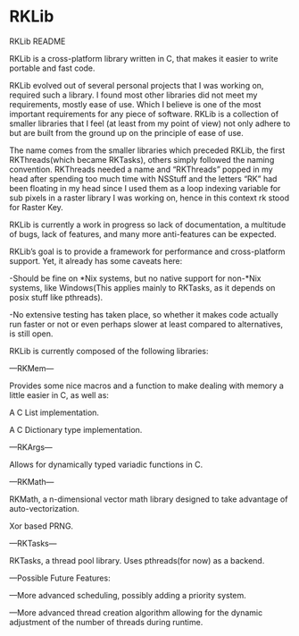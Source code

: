 RKLib
=====
RKLib README

RKLib is a cross-platform library written in C, that makes it easier to write portable and fast code.

RKLib evolved out of several personal projects that I was working on, required such a library. I found most other libraries did not meet my requirements, mostly ease of use. Which I believe is one of the most important requirements for any piece of software. RKLib is a collection of smaller libraries that I feel (at least from my point of view) not only adhere to but are built from the ground up on the principle of ease of use.

The name comes from the smaller libraries which preceded RKLib, the first RKThreads(which became RKTasks), others simply followed the naming convention. RKThreads needed a name and “RKThreads” popped  in my head after spending too much time with NSStuff and the letters “RK” had been floating in my head since I used them as a loop indexing variable for sub pixels in a raster library I was working on, hence in this context rk stood for Raster Key.

RKLib is currently a work in progress so lack of documentation, a multitude of bugs, lack of features, and many more anti-features can be expected.

RKLib’s goal is to provide a framework for performance and cross-platform support. Yet, it already has some caveats here:

-Should be fine on *Nix systems, but no native support for non-*Nix systems, like Windows(This applies mainly to RKTasks, as it depends on posix stuff like pthreads).

-No extensive testing has taken place, so whether it makes code actually run faster or not or even perhaps slower at least compared to alternatives, is still open. 

RKLib is currently composed of the following libraries:

—RKMem—

Provides some nice macros and a function to make dealing with memory a little easier in C, as well as:

A C List implementation.

A C Dictionary type implementation.

—RKArgs—

Allows for dynamically typed variadic functions in C.

—RKMath—

RKMath, a n-dimensional vector math library designed to take advantage of auto-vectorization.

Xor based PRNG.

—RKTasks—

RKTasks, a thread pool library. Uses pthreads(for now) as a backend.

—Possible Future Features:

—More advanced scheduling, possibly adding a priority system.

—More advanced thread creation algorithm allowing for the dynamic adjustment of the number of threads during runtime.

